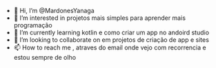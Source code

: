 - 👋 Hi, I’m @MardonesYanaga
- 👀 I’m interested in  projetos  mais simples para aprender mais programação 
- 🌱 I’m currently learning kotlin e como criar um app no andoird studio 
- 💞️ I’m looking to collaborate on  em projetos de criação de app e sites 
- 📫 How to reach me  , atraves do email  onde vejo com recorrencia e estou sempre de olho 

<!---
MardonesYanaga/MardonesYanaga is a ✨ special ✨ repository because its `README.md` (this file) appears on your GitHub profile.
You can click the Preview link to take a look at your changes.
--->
